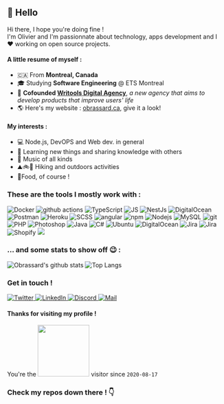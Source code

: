 ## 👋 Hello

Hi there, I hope you're doing fine !<br>
I'm Olivier and I'm passionnate about technology, apps development and I ❤️ working on open source projects. 

#### A little resume of myself : 

* 🇨🇦 From **Montreal, Canada**
* 🎓 Studying **Software Engineering** @ ETS Montreal
* 🎉 **Cofounded [Writools Digital Agency](https://writools.ca)**, *a new agency that aims to develop products that improve users' life*
* 🌎 Here's my website : [obrassard.ca](https://obrassard.ca?lang=en), give it a look!

#### My interests : 

* 💻 Node.js, DevOPS and Web dev. in general
* 🧠 Learning new things and sharing knowledge with others
* 🎹 Music of all kinds
* ⛰🚲🛶 Hiking and outdoors activities
* 🍕Food, of course !

### These are the tools I mostly work with :
<p>
    <img alt="Docker" src="https://img.shields.io/badge/-Docker-46a2f1?style=for-the-badge&logo=docker&logoColor=white" />
    <img alt="github actions" src="https://img.shields.io/badge/-Github_Actions-000?style=for-the-badge&logo=github&logoColor=white" />
    <img alt="TypeScript" src="https://img.shields.io/badge/-TypeScript-007ACC?style=for-the-badge&logo=typescript&logoColor=white" />
    <img alt="JS" src="https://img.shields.io/badge/-JavaScript-yellow?style=for-the-badge&logo=javascript&logoColor=white" />
    <img alt="NestJs" src="https://img.shields.io/badge/-NestJs-ea2845?style=for-the-badge&logo=nestjs&logoColor=white" />
    <img alt="DigitalOcean" src="https://img.shields.io/badge/-DigitalOcean-0080FF?style=for-the-badge&logo=digitalocean&logoColor=white" />
    <img alt="Postman" src="https://img.shields.io/badge/-Postman-FF6C37?style=for-the-badge&logo=postman&logoColor=white" />
    <img alt="Heroku" src="https://img.shields.io/badge/-Heroku-430098?style=for-the-badge&logo=heroku&logoColor=white" />
    <img alt="SCSS" src="https://img.shields.io/badge/-Scss-E10098?style=for-the-badge&logo=sass&logoColor=white" />
    <img alt="angular" src="https://img.shields.io/badge/-Angular-DD0031?style=for-the-badge&logo=angular&logoColor=white" />
    <img alt="npm" src="https://img.shields.io/badge/-NPM-CB3837?style=for-the-badge&logo=npm&logoColor=white" />
    <img alt="Nodejs" src="https://img.shields.io/badge/-Nodejs-43853d?style=for-the-badge&logo=Node.js&logoColor=white" />
    <img alt="MySQL" src="https://img.shields.io/badge/-MySQL-4479A1?style=for-the-badge&logo=Mysql&logoColor=white" />
    <img alt="git" src="https://img.shields.io/badge/-Git-F05032?style=for-the-badge&logo=git&logoColor=white" />
    <img alt="PHP" src="https://img.shields.io/badge/-php-777BB4?style=for-the-badge&logo=php&logoColor=white" />
    <img alt="Photoshop" src="https://img.shields.io/badge/-PS-31A8FF?style=for-the-badge&logo=adobe+photoshop&logoColor=white" />
    <img alt="Java" src="https://img.shields.io/badge/-Java-fa1148?style=for-the-badge&logo=java&logoColor=white" />
    <img alt="C#" src="https://img.shields.io/badge/-C%23-purple?style=for-the-badge&logo=c+sharp&logoColor=white" />
    <img alt="Ubuntu" src="https://img.shields.io/badge/-Ubuntu-E95420?style=for-the-badge&logo=ubuntu&logoColor=white" />
    <img alt="DigitalOcean" src="https://img.shields.io/badge/-DigitalOcean-0080FF?style=for-the-badge&logo=digitalocean&logoColor=white" />
    <img alt="Jira" src="https://img.shields.io/badge/-Jira-0052CC?style=for-the-badge&logo=Jira&logoColor=white" />
    <img alt="Jira" src="https://img.shields.io/badge/-VSCode-007ACC?style=for-the-badge&logo=visual+studio+code&logoColor=white" />
    <img alt="Shopify" src="https://img.shields.io/badge/-Shopify-7AB55C?style=for-the-badge&logo=shopify&logoColor=white" />
    <img src="https://img.shields.io/badge/laravel%20-%23FF2D20.svg?&style=for-the-badge&logo=laravel&logoColor=white"/>
</p>

### ... and some stats to show off :wink: :

![Obrassard's github stats](https://github-readme-stats.vercel.app/api?username=obrassard&hide=issues&count_private=true&theme=vue&show_icons=true)
![Top Langs](https://github-readme-stats.vercel.app/api/top-langs/?username=obrassard&layout=compact&theme=vue)

### Get in touch !
<p>
  <a href="https://twitter.com/br4ss4rdo">
      <img alt="Twitter" src="https://img.shields.io/badge/-Twitter-1DA1F2?style=for-the-badge&logo=twitter&logoColor=white" />
  </a>
  <a href="https://www.linkedin.com/in/obrassard/">
    <img alt="LinkedIn" src="https://img.shields.io/badge/-LinkedIn-0077B5?style=for-the-badge&logo=linkedin&logoColor=white" />
  </a>
  <a href="https://discordapp.com/channels/@me/">
    <img alt="Discord" src="https://img.shields.io/badge/-sensei%231430-7289DA?style=for-the-badge&logo=discord&logoColor=white" />
  </a>
  <a href="mailto:hey@obrassard.ca">
    <img alt="Mail" src="https://img.shields.io/badge/-hey@obrassard.ca-D14836?style=for-the-badge&logo=mail.ru&logoColor=white" />
  </a>
</p>

#### Thanks for visiting my profile !

You're the <img src="https://profile-counter.glitch.me/obrassard+2020-08-17/count.svg" width="120"/> visitor since `2020-08-17`


### Check my repos down there ! 👇
